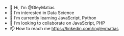 - 👋 Hi, I’m @GleyMatias
- 👀 I’m interested in Data Science
- 🌱 I’m currently learning JavaScript, Python
- 💞️ I’m looking to collaborate on JavaScript, PHP
- 📫 How to reach me https://linkedin.com/ingleymatias

<!---
GleyMatias/GleyMatias is a ✨ special ✨ repository because its `README.md` (this file) appears on your GitHub profile.
You can click the Preview link to take a look at your changes.
--->
